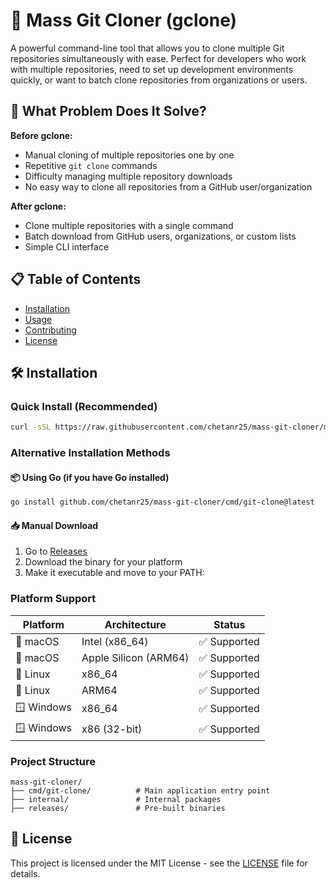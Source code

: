 # 🚀 Mass Git Cloner (gclone)

A powerful command-line tool that allows you to clone multiple Git repositories simultaneously with ease. Perfect for developers who work with multiple repositories, need to set up development environments quickly, or want to batch clone repositories from organizations or users.

## 🎯 What Problem Does It Solve?

**Before gclone:**
- Manual cloning of multiple repositories one by one
- Repetitive `git clone` commands
- Difficulty managing multiple repository downloads
- No easy way to clone all repositories from a GitHub user/organization

**After gclone:**
- Clone multiple repositories with a single command
- Batch download from GitHub users, organizations, or custom lists 
- Simple CLI interface 

## 📋 Table of Contents

- [Installation](#-installation)
- [Usage](#-usage)
- [Contributing](#-contributing)
- [License](#-license)



## 🛠️ Installation

### Quick Install (Recommended)

<!-- **macOS and Linux:** -->
```bash
curl -sSL https://raw.githubusercontent.com/chetanr25/mass-git-cloner/main/install.sh | bash
```

<!-- **Windows (PowerShell):**
```powershell
# Coming soon - for now use Go install method below
``` -->

### Alternative Installation Methods

#### 📦 Using Go (if you have Go installed)
```bash
go install github.com/chetanr25/mass-git-cloner/cmd/git-clone@latest
```


#### 📥 Manual Download
1. Go to [Releases](https://github.com/chetanr25/mass-git-cloner/releases)
2. Download the binary for your platform
3. Make it executable and move to your PATH:

<!-- **macOS/Linux:**
```bash
chmod +x gclone-*
sudo mv gclone-* /usr/local/bin/gclone
``` -->
<!-- 
**Windows:**
```cmd
# Move the .exe file to a directory in your PATH
``` -->

<!-- 
#### 🍺 Homebrew (macOS/Linux)
```bash
# Coming soon
``` -->

### Platform Support

| Platform | Architecture | Status |
|----------|--------------|--------|
| 🍎 macOS | Intel (x86_64) | ✅ Supported |
| 🍎 macOS | Apple Silicon (ARM64) | ✅ Supported |
| 🐧 Linux | x86_64 | ✅ Supported |
| 🐧 Linux | ARM64 | ✅ Supported |
| 🪟 Windows | x86_64 | ✅ Supported |
| 🪟 Windows | x86 (32-bit) | ✅ Supported |

### Project Structure

```
mass-git-cloner/
├── cmd/git-clone/          # Main application entry point
├── internal/               # Internal packages
├── releases/               # Pre-built binaries
```


## 📝 License

This project is licensed under the MIT License - see the [LICENSE](LICENSE) file for details.
